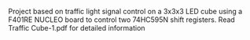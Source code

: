 Project based on traffic light signal control on a 3x3x3 LED cube using a F401RE NUCLEO board to control two 74HC595N shift registers. Read Traffic Cube-1.pdf for detailed information